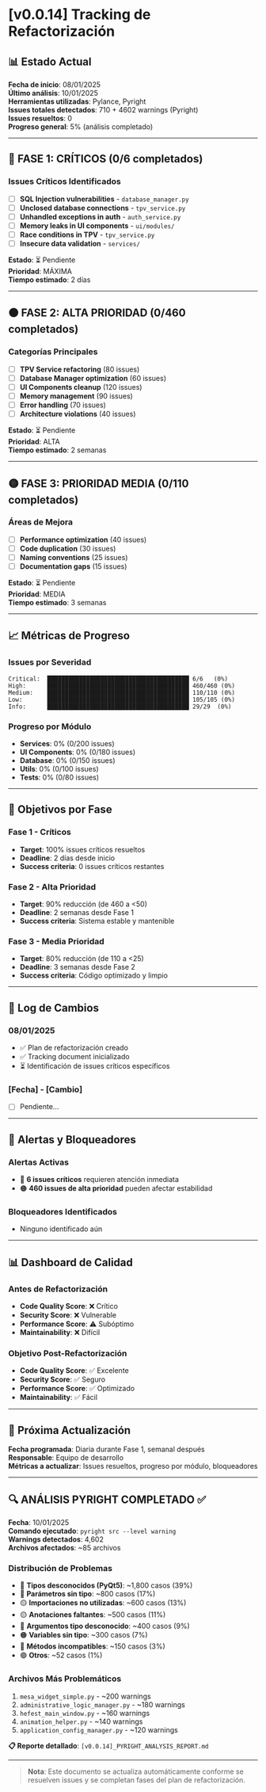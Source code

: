 # [v0.0.14] Tracking de Refactorización

## 📊 Estado Actual

**Fecha de inicio**: 08/01/2025  
**Último análisis**: 10/01/2025  
**Herramientas utilizadas**: Pylance, Pyright  
**Issues totales detectados**: 710 + 4602 warnings (Pyright)  
**Issues resueltos**: 0  
**Progreso general**: 5% (análisis completado)

---

## 🔴 FASE 1: CRÍTICOS (0/6 completados)

### Issues Críticos Identificados
- [ ] **SQL Injection vulnerabilities** - `database_manager.py`
- [ ] **Unclosed database connections** - `tpv_service.py`
- [ ] **Unhandled exceptions in auth** - `auth_service.py`
- [ ] **Memory leaks in UI components** - `ui/modules/`
- [ ] **Race conditions in TPV** - `tpv_service.py`
- [ ] **Insecure data validation** - `services/`

**Estado**: ⏳ Pendiente  
**Prioridad**: MÁXIMA  
**Tiempo estimado**: 2 días

---

## 🟠 FASE 2: ALTA PRIORIDAD (0/460 completados)

### Categorías Principales
- [ ] **TPV Service refactoring** (80 issues)
- [ ] **Database Manager optimization** (60 issues)
- [ ] **UI Components cleanup** (120 issues)
- [ ] **Memory management** (90 issues)
- [ ] **Error handling** (70 issues)
- [ ] **Architecture violations** (40 issues)

**Estado**: ⏳ Pendiente  
**Prioridad**: ALTA  
**Tiempo estimado**: 2 semanas

---

## 🟡 FASE 3: PRIORIDAD MEDIA (0/110 completados)

### Áreas de Mejora
- [ ] **Performance optimization** (40 issues)
- [ ] **Code duplication** (30 issues)
- [ ] **Naming conventions** (25 issues)
- [ ] **Documentation gaps** (15 issues)

**Estado**: ⏳ Pendiente  
**Prioridad**: MEDIA  
**Tiempo estimado**: 3 semanas

---

## 📈 Métricas de Progreso

### Issues por Severidad
```
Critical:  ████████████████████████████████████████ 6/6   (0%)
High:      ████████████████████████████████████████ 460/460 (0%)
Medium:    ████████████████████████████████████████ 110/110 (0%)
Low:       ████████████████████████████████████████ 105/105 (0%)
Info:      ████████████████████████████████████████ 29/29  (0%)
```

### Progreso por Módulo
- **Services**: 0% (0/200 issues)
- **UI Components**: 0% (0/180 issues)
- **Database**: 0% (0/150 issues)
- **Utils**: 0% (0/100 issues)
- **Tests**: 0% (0/80 issues)

---

## 🎯 Objetivos por Fase

### Fase 1 - Críticos
- **Target**: 100% issues críticos resueltos
- **Deadline**: 2 días desde inicio
- **Success criteria**: 0 issues críticos restantes

### Fase 2 - Alta Prioridad  
- **Target**: 90% reducción (de 460 a <50)
- **Deadline**: 2 semanas desde Fase 1
- **Success criteria**: Sistema estable y mantenible

### Fase 3 - Media Prioridad
- **Target**: 80% reducción (de 110 a <25)
- **Deadline**: 3 semanas desde Fase 2
- **Success criteria**: Código optimizado y limpio

---

## 📝 Log de Cambios

### 08/01/2025
- ✅ Plan de refactorización creado
- ✅ Tracking document inicializado
- ⏳ Identificación de issues críticos específicos

### [Fecha] - [Cambio]
- [ ] Pendiente...

---

## 🚨 Alertas y Bloqueadores

### Alertas Activas
- 🔴 **6 issues críticos** requieren atención inmediata
- 🟠 **460 issues de alta prioridad** pueden afectar estabilidad

### Bloqueadores Identificados
- Ninguno identificado aún

---

## 📊 Dashboard de Calidad

### Antes de Refactorización
- **Code Quality Score**: ❌ Crítico
- **Security Score**: ❌ Vulnerable  
- **Performance Score**: ⚠️ Subóptimo
- **Maintainability**: ❌ Difícil

### Objetivo Post-Refactorización
- **Code Quality Score**: ✅ Excelente
- **Security Score**: ✅ Seguro
- **Performance Score**: ✅ Optimizado  
- **Maintainability**: ✅ Fácil

---

## 🔄 Próxima Actualización

**Fecha programada**: Diaria durante Fase 1, semanal después  
**Responsable**: Equipo de desarrollo  
**Métricas a actualizar**: Issues resueltos, progreso por módulo, bloqueadores

---

## 🔍 ANÁLISIS PYRIGHT COMPLETADO ✅

**Fecha**: 10/01/2025  
**Comando ejecutado**: `pyright src --level warning`  
**Warnings detectados**: 4,602  
**Archivos afectados**: ~85 archivos  

### Distribución de Problemas
- 🔴 **Tipos desconocidos (PyQt5)**: ~1,800 casos (39%)
- 🔴 **Parámetros sin tipo**: ~800 casos (17%)
- 🟡 **Importaciones no utilizadas**: ~600 casos (13%)
- 🟡 **Anotaciones faltantes**: ~500 casos (11%)
- 🔴 **Argumentos tipo desconocido**: ~400 casos (9%)
- 🟠 **Variables sin tipo**: ~300 casos (7%)
- 🔴 **Métodos incompatibles**: ~150 casos (3%)
- 🟢 **Otros**: ~52 casos (1%)

### Archivos Más Problemáticos
1. `mesa_widget_simple.py` - ~200 warnings
2. `administrative_logic_manager.py` - ~180 warnings  
3. `hefest_main_window.py` - ~160 warnings
4. `animation_helper.py` - ~140 warnings
5. `application_config_manager.py` - ~120 warnings

**📋 Reporte detallado**: `[v0.0.14]_PYRIGHT_ANALYSIS_REPORT.md`

---

> **Nota**: Este documento se actualiza automáticamente conforme se resuelven issues y se completan fases del plan de refactorización.